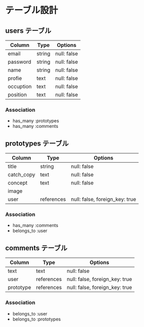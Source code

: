 # テーブル設計

## users テーブル

| Column    | Type   | Options     |
| ------    | ----   | ----------- |
| email     | string | null: false |
| password  | string | null: false |
| name      | string | null: false |
| profie    | text   | null: false |
| occuption | text   | null: false |
| position  | text   | null: false |

### Association

- has_many :prototypes
- has_many :comments

## prototypes テーブル

| Column     | Type       | Options                        |
| ------     | ----       | -----------                    |
| title      | string     | null: false                    |
| catch_copy | text       | null: false                    |
| concept    | text       | null: false                    |
| image      |
| user       | references | null: false, foreign_key: true |

### Association

- has_many :comments
- belongs_to :user

## comments テーブル
| Column    | Type       | Options                        |
| ------    | ----       | -----------                    |
| text      | text       | null: false                    |
| user      | references | null: false, foreign_key: true |
| prototype | references | null: false, foreign_key: true |

### Association

- belongs_to :user
- belongs_to :prototypes